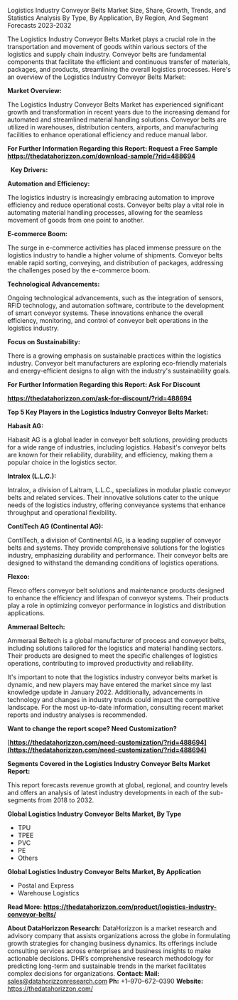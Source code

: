﻿Logistics Industry Conveyor Belts Market Size, Share, Growth, Trends, and Statistics Analysis By Type, By Application, By Region, And Segment Forecasts 2023-2032

The Logistics Industry Conveyor Belts Market plays a crucial role in the transportation and movement of goods within various sectors of the logistics and supply chain industry. Conveyor belts are fundamental components that facilitate the efficient and continuous transfer of materials, packages, and products, streamlining the overall logistics processes. Here's an overview of the Logistics Industry Conveyor Belts Market:

**Market Overview:**

The Logistics Industry Conveyor Belts Market has experienced significant growth and transformation in recent years due to the increasing demand for automated and streamlined material handling solutions. Conveyor belts are utilized in warehouses, distribution centers, airports, and manufacturing facilities to enhance operational efficiency and reduce manual labor.

**For Further Information Regarding this Report: Request a Free Sample <https://thedatahorizzon.com/download-sample/?rid=488694>** 

` `**Key Drivers:**

**Automation and Efficiency:**

The logistics industry is increasingly embracing automation to improve efficiency and reduce operational costs. Conveyor belts play a vital role in automating material handling processes, allowing for the seamless movement of goods from one point to another.

**E-commerce Boom:**

The surge in e-commerce activities has placed immense pressure on the logistics industry to handle a higher volume of shipments. Conveyor belts enable rapid sorting, conveying, and distribution of packages, addressing the challenges posed by the e-commerce boom.

**Technological Advancements:**

Ongoing technological advancements, such as the integration of sensors, RFID technology, and automation software, contribute to the development of smart conveyor systems. These innovations enhance the overall efficiency, monitoring, and control of conveyor belt operations in the logistics industry.

**Focus on Sustainability:**

There is a growing emphasis on sustainable practices within the logistics industry. Conveyor belt manufacturers are exploring eco-friendly materials and energy-efficient designs to align with the industry's sustainability goals.

**For Further Information Regarding this Report: Ask For Discount**

**https://thedatahorizzon.com/ask-for-discount/?rid=488694**

**Top 5 Key Players in the Logistics Industry Conveyor Belts Market:**

**Habasit AG:**

Habasit AG is a global leader in conveyor belt solutions, providing products for a wide range of industries, including logistics. Habasit's conveyor belts are known for their reliability, durability, and efficiency, making them a popular choice in the logistics sector.

**Intralox (L.L.C.):**

Intralox, a division of Laitram, L.L.C., specializes in modular plastic conveyor belts and related services. Their innovative solutions cater to the unique needs of the logistics industry, offering conveyance systems that enhance throughput and operational flexibility.

**ContiTech AG (Continental AG):**

ContiTech, a division of Continental AG, is a leading supplier of conveyor belts and systems. They provide comprehensive solutions for the logistics industry, emphasizing durability and performance. Their conveyor belts are designed to withstand the demanding conditions of logistics operations.

**Flexco:**

Flexco offers conveyor belt solutions and maintenance products designed to enhance the efficiency and lifespan of conveyor systems. Their products play a role in optimizing conveyor performance in logistics and distribution applications.

**Ammeraal Beltech:**

Ammeraal Beltech is a global manufacturer of process and conveyor belts, including solutions tailored for the logistics and material handling sectors. Their products are designed to meet the specific challenges of logistics operations, contributing to improved productivity and reliability.

It's important to note that the logistics industry conveyor belts market is dynamic, and new players may have entered the market since my last knowledge update in January 2022. Additionally, advancements in technology and changes in industry trends could impact the competitive landscape. For the most up-to-date information, consulting recent market reports and industry analyses is recommended.

**Want to change the report scope? Need Customization?**

[**https://thedatahorizzon.com/need-customization/?rid=488694](https://thedatahorizzon.com/need-customization/?rid=488694)** 

**Segments Covered in the Logistics Industry Conveyor Belts Market Report:**

This report forecasts revenue growth at global, regional, and country levels and offers an analysis of latest industry developments in each of the sub-segments from 2018 to 2032.

**Global Logistics Industry Conveyor Belts Market, By Type**

- TPU
- TPEE
- PVC
- PE
- Others

**Global Logistics Industry Conveyor Belts Market, By Application**

- Postal and Express
- Warehouse Logistics

**Read More: <https://thedatahorizzon.com/product/logistics-industry-conveyor-belts/>** 

**About DataHorizzon Research:**DataHorizzon is a market research and advisory company that assists organizations across the globe in formulating growth strategies for changing business dynamics. Its offerings include consulting services across enterprises and business insights to make actionable decisions. DHR’s comprehensive research methodology for predicting long-term and sustainable trends in the market facilitates complex decisions for organizations.**Contact:Mail:** sales@datahorizzonresearch.com**Ph:** +1–970–672–0390**Website:** https://thedatahorizzon.com/

